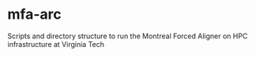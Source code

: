 # mfa-arc
Scripts and directory structure to run the Montreal Forced Aligner on HPC infrastructure at Virginia Tech
